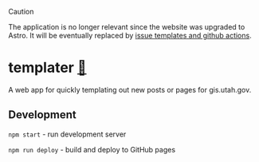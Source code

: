 >[!CAUTION]
>The application is no longer relevant since the website was upgraded to Astro. It will be eventually replaced by [issue templates and github actions](https://github.com/agrc/gis.utah.gov/issues/2531).

# templater [:link:](http://agrc.github.io/templater)

A web app for quickly templating out new posts or pages for gis.utah.gov.

## Development

`npm start` - run development server

`npm run deploy` - build and deploy to GitHub pages
